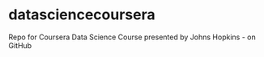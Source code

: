 datasciencecoursera
===================

Repo for Coursera Data Science Course presented by Johns Hopkins - on GitHub
